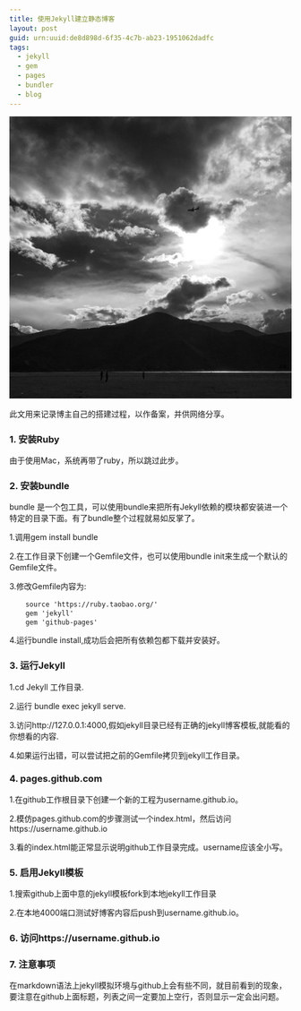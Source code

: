 ```yaml
---
title: 使用Jekyll建立静态博客 
layout: post
guid: urn:uuid:de8d898d-6f35-4c7b-ab23-1951062dadfc
tags:
  - jekyll 
  - gem 
  - pages
  - bundler 
  - blog 
---
```


![Alone](/media/files/2016/3/shangrila.jpg)
<p />

此文用来记录博主自己的搭建过程，以作备案，并供网络分享。
<p />

###  1. 安装Ruby 

<p>
由于使用Mac，系统再带了ruby，所以跳过此步。
</p>

###  2. 安装bundle 

<p>
bundle 是一个包工具，可以使用bundle来把所有Jekyll依赖的模块都安装进一个特定的目录下面。有了bundle整个过程就易如反掌了。
</p>

1.调用gem install bundle

2.在工作目录下创建一个Gemfile文件，也可以使用bundle init来生成一个默认的Gemfile文件。 

3.修改Gemfile内容为:
    
        source 'https://ruby.taobao.org/'
        gem 'jekyll'
        gem 'github-pages'

4.运行bundle install,成功后会把所有依赖包都下载并安装好。

### 3. 运行Jekyll

1.cd Jekyll 工作目录.

2.运行 bundle exec jekyll serve.

3.访问http://127.0.0.1:4000,假如jekyll目录已经有正确的jekyll博客模板,就能看的你想看的内容.

4.如果运行出错，可以尝试把之前的Gemfile拷贝到jekyll工作目录。 

### 4. pages.github.com 

1.在github工作根目录下创建一个新的工程为username.github.io。

2.模仿pages.github.com的步骤测试一个index.html，然后访问https://username.github.io

3.看的index.html能正常显示说明github工作目录完成。username应该全小写。

### 5. 启用Jekyll模板

1.搜索github上面中意的jekyll模板fork到本地jekyll工作目录

2.在本地4000端口测试好博客内容后push到username.github.io。

### 6. 访问https://username.github.io

### 7. 注意事项

<p>
在markdown语法上jekyll模拟环境与github上会有些不同，就目前看到的现象，要注意在github上面标题，列表之间一定要加上空行，否则显示一定会出问题。
</p>



